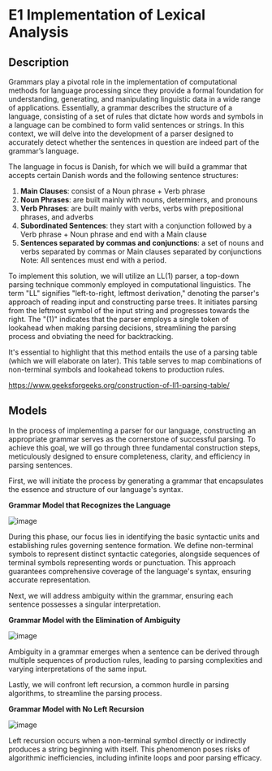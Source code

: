 # E1 Implementation of Lexical Analysis

## Description
Grammars play a pivotal role in the implementation of computational methods for language processing since they provide a formal foundation for understanding, generating, and manipulating linguistic data in a wide range of applications. Essentially, a grammar describes the structure of a language, consisting of a set of rules that dictate how words and symbols in a language can be combined to form valid sentences or strings. In this context, we will delve into the development of a parser designed to accurately detect whether the sentences in question are indeed part of the grammar’s language.

The language in focus is Danish, for which we will build a grammar that accepts certain Danish words and the following sentence structures:

1. **Main Clauses**: consist of a Noun phrase + Verb phrase
2. **Noun Phrases**: are built mainly with nouns, determiners, and pronouns
3. **Verb Phrases**: are built mainly with verbs, verbs with prepositional phrases, and adverbs
4. **Subordinated Sentences**: they start with a conjunction followed by a Verb phrase + Noun phrase and end with a Main clause
5. **Sentences separated by commas and conjunctions**: a set of nouns and verbs separated by commas or Main clauses separated by conjunctions
Note: All sentences must end with a period.

To implement this solution, we will utilize an LL(1) parser, a top-down parsing technique commonly employed in computational linguistics. The term "LL" signifies "left-to-right, leftmost derivation," denoting the parser's approach of reading input and constructing parse trees. It initiates parsing from the leftmost symbol of the input string and progresses towards the right. The "(1)" indicates that the parser employs a single token of lookahead when making parsing decisions, streamlining the parsing process and obviating the need for backtracking.

It's essential to highlight that this method entails the use of a parsing table (which we will elaborate on later). This table serves to map combinations of non-terminal symbols and lookahead tokens to production rules.

https://www.geeksforgeeks.org/construction-of-ll1-parsing-table/

## Models

In the process of implementing a parser for our language, constructing an appropriate grammar serves as the cornerstone of successful parsing. To achieve this goal, we will go through three fundamental construction steps, meticulously designed to ensure completeness, clarity, and efficiency in parsing sentences.

First, we will initiate the process by generating a grammar that encapsulates the essence and structure of our language's syntax.

**Grammar Model that Recognizes the Language**

![image](https://github.com/paolamgarrido/E2_Grammar/assets/111533069/fb8626b4-0ad3-4eac-968e-90c9c733fde1)

During this phase, our focus lies in identifying the basic syntactic units and establishing rules governing sentence formation. We define non-terminal symbols to represent distinct syntactic categories, alongside sequences of terminal symbols representing words or punctuation. This approach guarantees comprehensive coverage of the language's syntax, ensuring accurate representation.

Next, we will address ambiguity within the grammar, ensuring each sentence possesses a singular interpretation.

**Grammar Model with the Elimination of Ambiguity**

![image](https://github.com/paolamgarrido/E2_Grammar/assets/111533069/c24b349d-e266-4f8b-9f76-21b2849436fe)

Ambiguity in a grammar emerges when a sentence can be derived through multiple sequences of production rules, leading to parsing complexities and varying interpretations of the same input.

Lastly, we will confront left recursion, a common hurdle in parsing algorithms, to streamline the parsing process.

**Grammar Model with No Left Recursion**

![image](https://github.com/paolamgarrido/E2_Grammar/assets/111533069/faa7c877-9a37-4c08-9ff8-1588f0c005d5)


Left recursion occurs when a non-terminal symbol directly or indirectly produces a string beginning with itself. This phenomenon poses risks of algorithmic inefficiencies, including infinite loops and poor parsing efficacy.
